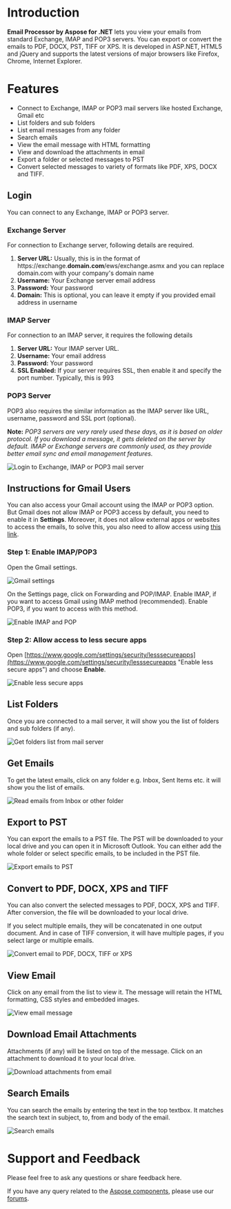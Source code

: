 # **Introduction**

**Email Processor by Aspose for .NET** lets you view your emails from standard Exchange, IMAP and POP3 servers. You can export or convert the emails to PDF, DOCX, PST, TIFF or XPS. It is developed in ASP.NET, HTML5 and jQuery and supports the latest versions of major browsers like Firefox, Chrome, Internet Explorer.

# Features

*   Connect to Exchange, IMAP or POP3 mail servers like hosted Exchange, Gmail etc
*   List folders and sub folders
*   List email messages from any folder
*   Search emails
*   View the email message with HTML formatting
*   View and download the attachments in email
*   Export a folder or selected messages to PST
*   Convert selected messages to variety of formats like PDF, XPS, DOCX and TIFF.

## Login

You can connect to any Exchange, IMAP or POP3 server.

### Exchange Server

For connection to Exchange server, following details are required.

1.  **Server URL:** Usually, this is in the format of https://exchange.**domain.com**/ews/exchange.asmx and you can replace domain.com with your company's domain name
2.  **Username:** Your Exchange server email address
3.  **Password:** Your password
4.  **Domain:** This is optional, you can leave it empty if you provided email address in username

### IMAP Server

For connection to an IMAP server, it requires the following details

1.  **Server URL:** Your IMAP server URL.
2.  **Username:** Your email address
3.  **Password:** Your password
4.  **SSL Enabled:** If your server requires SSL, then enable it and specify the port number. Typically, this is 993

### POP3 Server

POP3 also requires the similar information as the IMAP server like URL, username, password and SSL port (optional).

**Note:** _POP3 servers are very rarely used these days, as it is based on older protocol. If you download a message, it gets deleted on the server by default. IMAP or Exchange servers are commonly used, as they provide better email sync and email management features._

![Login to Exchange, IMAP or POP3 mail server](https://www.codeplex.com/Download?ProjectName=emailprocessor&amp;DownloadId=1265792)

## Instructions for Gmail Users

You can also access your Gmail account using the IMAP or POP3 option. But Gmail does not allow IMAP or POP3 access by default, you need to enable it in **Settings**. Moreover, it does not allow external apps or websites to access the emails, to solve this, you also need to allow access using [ this link](https://www.google.com/settings/security/lesssecureapps).

### Step 1: Enable IMAP/POP3

Open the Gmail settings.

![Gmail settings](https://www.codeplex.com/Download?ProjectName=emailprocessor&amp;DownloadId=1279408)

On the Settings page, click on Forwarding and POP/IMAP. Enable IMAP, if you want to access Gmail using IMAP method (recommended). Enable POP3, if you want to access with this method.

![Enable IMAP and POP](https://www.codeplex.com/Download?ProjectName=emailprocessor&amp;DownloadId=1279471)

### Step 2: Allow access to less secure apps

Open&nbsp;[https://www.google.com/settings/security/lesssecureapps](https://www.google.com/settings/security/lesssecureapps "Enable less secure apps")&nbsp;and choose **Enable**.

![Enable less secure apps](https://www.codeplex.com/Download?ProjectName=emailprocessor&amp;DownloadId=1279528)

## List Folders

Once you are connected to a mail server, it will show you the list of folders and sub folders (if any).

![Get folders list from mail server](https://www.codeplex.com/Download?ProjectName=emailprocessor&amp;DownloadId=1266110)

## Get Emails

To get the latest emails, click on any folder e.g. Inbox, Sent Items etc. it will show you the list of emails.

![Read emails from Inbox or other folder](https://www.codeplex.com/Download?ProjectName=emailprocessor&amp;DownloadId=1266224)

## Export to PST

You can export the emails to a PST file. The PST will be downloaded to your local drive and you can open it in Microsoft Outlook. You can either add the whole folder or select specific emails, to be included in the PST file.

![Export emails to PST](https://www.codeplex.com/Download?ProjectName=emailprocessor&amp;DownloadId=1268685)

## Convert to PDF, DOCX, XPS and TIFF

You can also convert the selected messages to PDF, DOCX, XPS and TIFF. After conversion, the file will be downloaded to your local drive.

If you select multiple emails, they will be concatenated in one output document. And in case of TIFF conversion, it will have multiple pages, if you select large or multiple emails.

![Convert email to PDF, DOCX, TIFF or XPS](https://www.codeplex.com/Download?ProjectName=emailprocessor&amp;DownloadId=1268863)

## View Email

Click on any email from the list to view it. The message will retain the HTML formatting, CSS styles and embedded images.

![View email message](https://www.codeplex.com/Download?ProjectName=emailprocessor&amp;DownloadId=1269344)

## Download Email Attachments

Attachments (if any) will be listed on top of the message. Click on an attachment to download it to your local drive.

![Download attachments from email](https://www.codeplex.com/Download?ProjectName=emailprocessor&amp;DownloadId=1269660)

## Search Emails

You can search the emails by entering the text in the top textbox. It matches the search text in subject, to, from and body of the email.

![Search emails](https://www.codeplex.com/Download?ProjectName=emailprocessor&amp;DownloadId=1270017)

# Support and Feedback

Please feel free to ask any questions or share feedback here.

If you have any query related to the [ Aspose components](http://www.aspose.com/.net/total-component.aspx "Aspose components"), please use our [ forums](http://www.aspose.com/community/forums/default.aspx "Aspose forums").